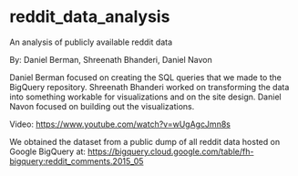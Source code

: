 # reddit_data_analysis
An analysis of publicly available reddit data

By: Daniel Berman, Shreenath Bhanderi, Daniel Navon

Daniel Berman focused on creating the SQL queries that we made to the BigQuery repository.
Shreenath Bhanderi worked on transforming the data into something workable for visualizations and on the site design. 
Daniel Navon focused on building out the visualizations. 

Video:
https://www.youtube.com/watch?v=wUgAgcJmn8s

We obtained the dataset from a public dump of all reddit data hosted on Google BigQuery at:
https://bigquery.cloud.google.com/table/fh-bigquery:reddit_comments.2015_05


